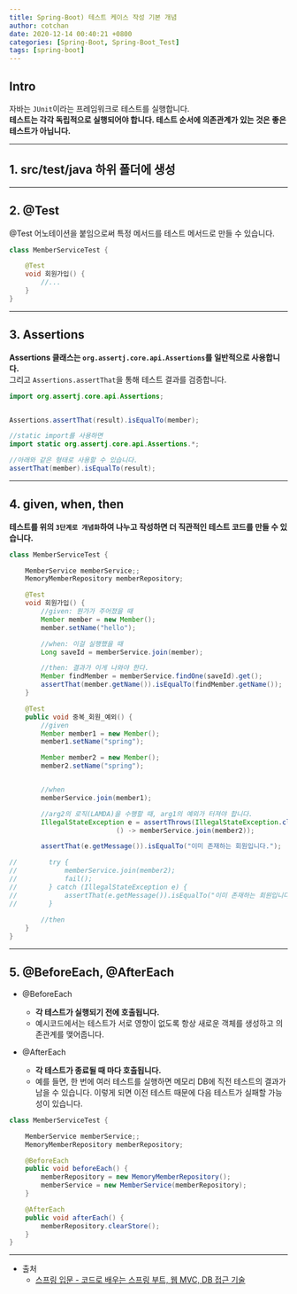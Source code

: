 ```yaml
---
title: Spring-Boot) 테스트 케이스 작성 기본 개념 
author: cotchan 
date: 2020-12-14 00:40:21 +0800 
categories: [Spring-Boot, Spring-Boot_Test]
tags: [spring-boot] 
---
```


## Intro

자바는 `JUnit`이라는 프레임워크로 테스트를 실행합니다.    
**테스트는 각각 독립적으로 실행되어야 합니다. 테스트 순서에 의존관계가 있는 것은 좋은 테스트가 아닙니다.**

---

## 1. src/test/java 하위 폴더에 생성


---

## 2. @Test

@Test 어노테이션을 붙임으로써 특정 메서드를 테스트 메서드로 만들 수 있습니다.

```java
class MemberServiceTest {

    @Test
    void 회원가입() {
        //...
    }
}
```
---

## 3. Assertions

**Assertions 클래스는 `org.assertj.core.api.Assertions`를 일반적으로 사용합니다.**          
그리고 `Assertions.assertThat`을 통해 테스트 결과를 검증합니다.    

```java
import org.assertj.core.api.Assertions;


Assertions.assertThat(result).isEqualTo(member);

//static import를 사용하면
import static org.assertj.core.api.Assertions.*;

//아래와 같은 형태로 사용할 수 있습니다.
assertThat(member).isEqualTo(result);
```    


---


## 4. given, when, then

**테스트를 위의 `3단계로 개념화`하여 나누고 작성하면 더 직관적인 테스트 코드를 만들 수 있습니다.**  

```java
class MemberServiceTest {

    MemberService memberService;;
    MemoryMemberRepository memberRepository;

    @Test
    void 회원가입() {
        //given: 뭔가가 주어졌을 때
        Member member = new Member();
        member.setName("hello");

        //when: 이걸 실행했을 때
        Long saveId = memberService.join(member);

        //then: 결과가 이게 나와야 한다.
        Member findMember = memberService.findOne(saveId).get();
        assertThat(member.getName()).isEqualTo(findMember.getName());
    }

    @Test
    public void 중복_회원_예외() {
        //given
        Member member1 = new Member();
        member1.setName("spring");

        Member member2 = new Member();
        member2.setName("spring");


        //when
        memberService.join(member1);

        //arg2의 로직(LAMDA)을 수행할 때, arg1의 예외가 터져야 합니다.
        IllegalStateException e = assertThrows(IllegalStateException.class, 
					       () -> memberService.join(member2));

        assertThat(e.getMessage()).isEqualTo("이미 존재하는 회원입니다.");

//        try {
//            memberService.join(member2);
//            fail();
//        } catch (IllegalStateException e) {
//            assertThat(e.getMessage()).isEqualTo("이미 존재하는 회원입니다.");
//        }
        
        //then
    }
}
```


---

## 5. @BeforeEach, @AfterEach

+ @BeforeEach
	+ **각 테스트가 실행되기 전에 호출됩니다.**
	+ 예시코드에서는 테스트가 서로 영향이 없도록 항상 새로운 객체를 생성하고 의존관계를 맺어줍니다.              

+ @AfterEach
	+ **각 테스트가 종료될 때 마다 호출됩니다.**
	+ 예를 들면, 한 번에 여러 테스트를 실행하면 메모리 DB에 직전 테스트의 결과가 남을 수 있습니다. 이렇게 되면 이전 테스트 때문에 다음 테스트가 실패할 가능성이 있습니다.

```java
class MemberServiceTest {

    MemberService memberService;;
    MemoryMemberRepository memberRepository;

    @BeforeEach
    public void beforeEach() {
        memberRepository = new MemoryMemberRepository();
        memberService = new MemberService(memberRepository);
    }

    @AfterEach
    public void afterEach() {
        memberRepository.clearStore();
    }
}
```


---

+ 출처
	+ [스프링 입문 - 코드로 배우는 스프링 부트, 웹 MVC, DB 접근 기술](https://www.inflearn.com/course/%EC%8A%A4%ED%94%84%EB%A7%81-%EC%9E%85%EB%AC%B8-%EC%8A%A4%ED%94%84%EB%A7%81%EB%B6%80%ED%8A%B8/dashboard)
